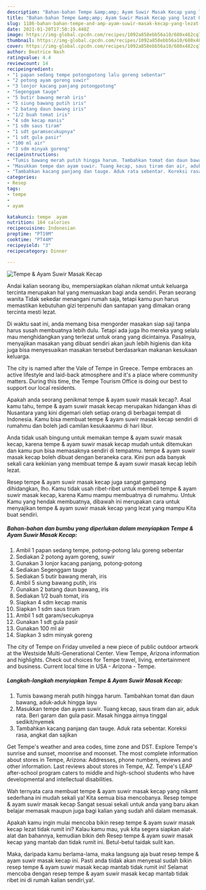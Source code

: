 ```yaml
---
description: "Bahan-bahan Tempe &amp;amp; Ayam Suwir Masak Kecap yang lezat Untuk Jualan"
title: "Bahan-bahan Tempe &amp;amp; Ayam Suwir Masak Kecap yang lezat Untuk Jualan"
slug: 1186-bahan-bahan-tempe-and-amp-ayam-suwir-masak-kecap-yang-lezat-untuk-jualan
date: 2021-01-20T17:50:19.448Z
image: https://img-global.cpcdn.com/recipes/1092a858ebb56a10/680x482cq70/tempe-ayam-suwir-masak-kecap-foto-resep-utama.jpg
thumbnail: https://img-global.cpcdn.com/recipes/1092a858ebb56a10/680x482cq70/tempe-ayam-suwir-masak-kecap-foto-resep-utama.jpg
cover: https://img-global.cpcdn.com/recipes/1092a858ebb56a10/680x482cq70/tempe-ayam-suwir-masak-kecap-foto-resep-utama.jpg
author: Beatrice Nash
ratingvalue: 4.4
reviewcount: 14
recipeingredient:
- "1 papan sedang tempe potongpotong lalu goreng sebentar"
- "2 potong ayam goreng suwir"
- "3 lonjor kacang panjang potongpotong"
- "Segenggam tauge"
- "5 butir bawang merah iris"
- "5 siung bawang putih iris"
- "2 batang daun bawang iris"
- "1/2 buah tomat iris"
- "4 sdm kecap manis"
- "1 sdm saus tiram"
- "1 sdt garamsecukupnya"
- "1 sdt gula pasir"
- "100 ml air"
- "3 sdm minyak goreng"
recipeinstructions:
- "Tumis bawang merah putih hingga harum. Tambahkan tomat dan daun bawang, aduk-aduk hingga layu"
- "Masukkan tempe dan ayam suwir. Tuang kecap, saus tiram dan air, aduk rata. Beri garam dan gula pasir. Masak hingga airnya tinggal sedikit/nyemek"
- "Tambahkan kacang panjang dan tauge. Aduk rata sebentar. Koreksi rasa, angkat dan sajikan"
categories:
- Resep
tags:
- tempe
- 
- ayam

katakunci: tempe  ayam 
nutrition: 164 calories
recipecuisine: Indonesian
preptime: "PT19M"
cooktime: "PT44M"
recipeyield: "3"
recipecategory: Dinner

---
```



![Tempe &amp; Ayam Suwir Masak Kecap](https://img-global.cpcdn.com/recipes/1092a858ebb56a10/680x482cq70/tempe-ayam-suwir-masak-kecap-foto-resep-utama.jpg)

Andai kalian seorang ibu, mempersiapkan olahan nikmat untuk keluarga tercinta merupakan hal yang memuaskan bagi anda sendiri. Peran seorang  wanita Tidak sekedar menangani rumah saja, tetapi kamu pun harus memastikan kebutuhan gizi terpenuhi dan santapan yang dimakan orang tercinta mesti lezat.

Di waktu  saat ini, anda memang bisa mengorder masakan siap saji tanpa harus susah membuatnya lebih dulu. Tetapi ada juga lho mereka yang selalu mau menghidangkan yang terlezat untuk orang yang dicintainya. Pasalnya, menyajikan masakan yang dibuat sendiri akan jauh lebih higienis dan kita juga bisa menyesuaikan masakan tersebut berdasarkan makanan kesukaan keluarga. 

The city is named after the Vale of Tempe in Greece. Tempe embraces an active lifestyle and laid-back atmosphere and it&#39;s a place where community matters. During this time, the Tempe Tourism Office is doing our best to support our local residents.

Apakah anda seorang penikmat tempe &amp; ayam suwir masak kecap?. Asal kamu tahu, tempe &amp; ayam suwir masak kecap merupakan hidangan khas di Nusantara yang kini digemari oleh setiap orang di berbagai tempat di Indonesia. Kamu bisa membuat tempe &amp; ayam suwir masak kecap sendiri di rumahmu dan boleh jadi camilan kesukaanmu di hari libur.

Anda tidak usah bingung untuk memakan tempe &amp; ayam suwir masak kecap, karena tempe &amp; ayam suwir masak kecap mudah untuk ditemukan dan kamu pun bisa memasaknya sendiri di tempatmu. tempe &amp; ayam suwir masak kecap boleh dibuat dengan beraneka cara. Kini pun ada banyak sekali cara kekinian yang membuat tempe &amp; ayam suwir masak kecap lebih lezat.

Resep tempe &amp; ayam suwir masak kecap juga sangat gampang dihidangkan, lho. Kamu tidak usah ribet-ribet untuk membeli tempe &amp; ayam suwir masak kecap, karena Kamu mampu membuatnya di rumahmu. Untuk Kamu yang hendak membuatnya, dibawah ini merupakan cara untuk menyajikan tempe &amp; ayam suwir masak kecap yang lezat yang mampu Kita buat sendiri.

<!--inarticleads1-->

##### Bahan-bahan dan bumbu yang diperlukan dalam menyiapkan Tempe &amp; Ayam Suwir Masak Kecap:

1. Ambil 1 papan sedang tempe, potong-potong lalu goreng sebentar
1. Sediakan 2 potong ayam goreng, suwir
1. Gunakan 3 lonjor kacang panjang, potong-potong
1. Sediakan Segenggam tauge
1. Sediakan 5 butir bawang merah, iris
1. Ambil 5 siung bawang putih, iris
1. Gunakan 2 batang daun bawang, iris
1. Sediakan 1/2 buah tomat, iris
1. Siapkan 4 sdm kecap manis
1. Siapkan 1 sdm saus tiram
1. Ambil 1 sdt garam/secukupnya
1. Gunakan 1 sdt gula pasir
1. Gunakan 100 ml air
1. Siapkan 3 sdm minyak goreng


The city of Tempe on Friday unveiled a new piece of public outdoor artwork at the Westside Multi-Generational Center. View Tempe, Arizona information and highlights. Check out choices for Tempe travel, living, entertainment and business. Current local time in USA - Arizona - Tempe. 

<!--inarticleads2-->

##### Langkah-langkah menyiapkan Tempe &amp; Ayam Suwir Masak Kecap:

1. Tumis bawang merah putih hingga harum. Tambahkan tomat dan daun bawang, aduk-aduk hingga layu
1. Masukkan tempe dan ayam suwir. Tuang kecap, saus tiram dan air, aduk rata. Beri garam dan gula pasir. Masak hingga airnya tinggal sedikit/nyemek
1. Tambahkan kacang panjang dan tauge. Aduk rata sebentar. Koreksi rasa, angkat dan sajikan


Get Tempe&#39;s weather and area codes, time zone and DST. Explore Tempe&#39;s sunrise and sunset, moonrise and moonset. The most complete information about stores in Tempe, Arizona: Addresses, phone numbers, reviews and other information. Last reviews about stores in Tempe, AZ. Tempe&#39;s LEAP after-school program caters to middle and high-school students who have developmental and intellectual disabilities. 

Wah ternyata cara membuat tempe &amp; ayam suwir masak kecap yang nikamt sederhana ini mudah sekali ya! Kita semua bisa mencobanya. Resep tempe &amp; ayam suwir masak kecap Sangat sesuai sekali untuk anda yang baru akan belajar memasak maupun juga bagi kalian yang sudah ahli dalam memasak.

Apakah kamu ingin mulai mencoba bikin resep tempe &amp; ayam suwir masak kecap lezat tidak rumit ini? Kalau kamu mau, yuk kita segera siapkan alat-alat dan bahannya, kemudian bikin deh Resep tempe &amp; ayam suwir masak kecap yang mantab dan tidak rumit ini. Betul-betul taidak sulit kan. 

Maka, daripada kamu berlama-lama, maka langsung aja buat resep tempe &amp; ayam suwir masak kecap ini. Pasti anda tiidak akan menyesal sudah bikin resep tempe &amp; ayam suwir masak kecap mantab tidak rumit ini! Selamat mencoba dengan resep tempe &amp; ayam suwir masak kecap mantab tidak ribet ini di rumah kalian sendiri,ya!.

